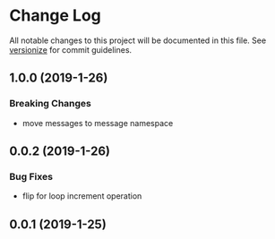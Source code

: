 # Change Log

All notable changes to this project will be documented in this file. See [versionize](https://github.com/saintedlama/versionize) for commit guidelines.

<a name="1.0.0"></a>
## 1.0.0 (2019-1-26)

### Breaking Changes

* move messages to message namespace

## 0.0.2 (2019-1-26)

### Bug Fixes

* flip for loop increment operation

## 0.0.1 (2019-1-25)

